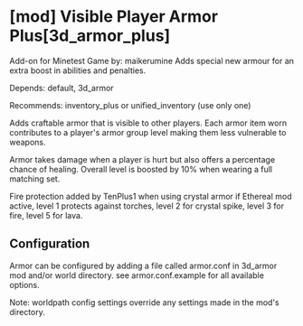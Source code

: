 [mod] Visible Player Armor Plus[3d_armor_plus]
=====================================

Add-on for Minetest Game by: maikerumine
Adds special new armour for an extra boost in abilities and penalties.

Depends: default, 3d_armor

Recommends: inventory_plus or unified_inventory (use only one)

Adds craftable armor that is visible to other players. Each armor item worn contributes to
a player's armor group level making them less vulnerable to weapons.

Armor takes damage when a player is hurt but also offers a percentage chance of healing.
Overall level is boosted by 10% when wearing a full matching set.

Fire protection added by TenPlus1 when using crystal armor if Ethereal mod active, level 1
protects against torches, level 2 for crystal spike, level 3 for fire, level 5 for lava.

Configuration
-------------

Armor can be configured by adding a file called armor.conf in 3d_armor mod and/or world directory.
see armor.conf.example for all available options.

Note: worldpath config settings override any settings made in the mod's directory.

